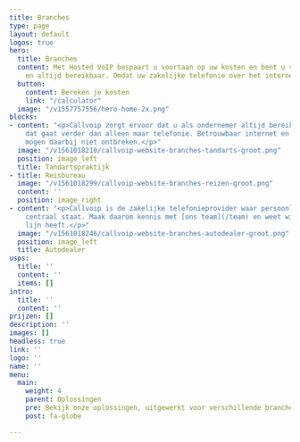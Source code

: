 ```yaml
---
title: Branches
type: page
layout: default
logos: true
hero:
  title: Branches
  content: Met Hosted VoIP bespaart u voortaan op uw kosten en bent u voortaan overal
    en altijd bereikbaar. Omdat uw zakelijke telefonie over het internet gaat.
  button:
    content: Bereken je kosten
    link: "/calculator"
  image: "/v1557757556/hero-home-2x.png"
blocks:
- content: "<p>Callvoip zorgt ervoor dat u als ondernemer altijd bereikbaar bent,
    dat gaat verder dan alleen maar telefonie. Betrouwbaar internet en goede apparatuur
    mogen daarbij niet ontbreken.</p>"
  image: "/v1561018210/callvoip-website-branches-tandarts-groot.png"
  position: image_left
  title: Tandartspraktijk
- title: Reisbureau
  image: "/v1561018299/callvoip-website-branches-reizen-groot.png"
  content: ''
  position: image_right
- content: "<p>Callvoip is de zakelijke telefonieprovider waar persoonlijk contact
    centraal staat. Maak daarom kennis met [ons team](/team) en weet wie u aan de
    lijn heeft.</p>"
  image: "/v1561018246/callvoip-website-branches-autodealer-groot.png"
  position: image_left
  title: Autodealer
usps:
  title: ''
  content: ''
  items: []
intro:
  title: ''
  content: ''
prijzen: []
description: ''
images: []
headless: true
link: ''
logo: ''
name: ''
menu:
  main:
    weight: 4
    parent: Oplossingen
    pre: Bekijk onze oplossingen, uitgewerkt voor verschillende branche
    post: fa-globe

---
```

